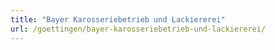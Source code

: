 ```yaml
---
title: "Bayer Karosseriebetrieb und Lackiererei"
url: /goettingen/bayer-karosseriebetrieb-und-lackiererei/
---
```

